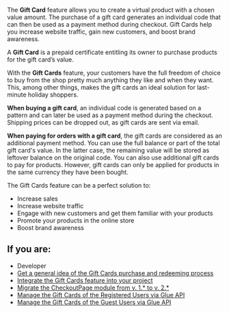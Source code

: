 The **Gift Card** feature allows you to create a virtual product with a chosen value amount. The purchase of a gift card generates an individual code that can then be used as a payment method during checkout. Gift Cards help you increase website traffic, gain new customers, and boost brand awareness. 

A **Gift Card** is a prepaid certificate entitling its owner to purchase products for the gift card’s value. 

With the **Gift Cards** feature, your customers have the full freedom of choice to buy from the shop pretty much anything they like and when they want. This, among other things, makes the gift cards an ideal solution for last-minute holiday shoppers. 

**When buying a gift card**, an individual code is generated based on a pattern and can later be used as a payment method during the checkout. Shipping prices can be dropped out, as gift cards are sent via email.

**When paying for orders with a gift card**, the gift cards are considered as an additional payment method. You can use the full balance  or part of the total gift card's value. In the latter case, the remaining value will be stored as leftover balance on the original code. You can also use additional gift cards to pay for products. However, gift cards can only be applied for products in the same currency they have been bought.

The Gift Cards feature can be a perfect solution to:

* Increase sales
* Increase website traffic
* Engage with new customers and get them familiar with your products
* Promote your products in the online store
* Boost brand awareness

 ## If you are:

<div class="mr-container">
    <div class="mr-list-container">
        <!-- col1 -->
        <div class="mr-col">
            <ul class="mr-list mr-list-green">
                <li class="mr-title">Developer</li>
<li><a href="https://documentation.spryker.com/docs/gift-cards-purchase-redeeming-201907" class="mr-link">Get a general idea of the Gift Cards purchase and redeeming process</a></li>
<li><a href="https://documentation.spryker.com/docs/gift-cards-feature-integration-201907" class="mr-link">Integrate the Gift Cards feature into your project</a></li>
<li><a href="https://documentation.spryker.com/docs/en/migration-guide-checkoutpage#upgrading-from-version-1---to-version-2--" class="mr-link">Migrate the CheckoutPage module from v. 1.* to v. 2.*</a></li>
                <li><a href="https://documentation.spryker.com/docs/en/managing-gift-cards-of-registered-users" class="mr-link">Manage the Gift Cards of the Registered Users via Glue API</a></li>
                <li><a href="https://documentation.spryker.com/docs/en/managing-gift-cards-of-guest-users" class="mr-link">Manage the Gift Cards of the Guest Users via Glue API</a></li>
  </ul>
        </div>
    </div>    
            
